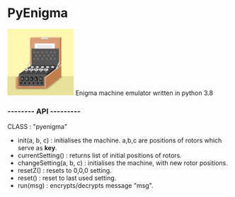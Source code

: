 # PyEnigma
<img src="/img/enigma_icon.jpg" width="150" height="150">
Enigma machine emulator written in python 3.8

### -------- API ---------
CLASS : "pyenigma"  

  - init(a, b, c)           : initialises the machine. a,b,c are positions of rotors which serve as **key**.
  - currentSetting()        : returns list of initial positions of rotors.
  - changeSetting(a, b, c)  : initialises the machine, with new rotor positions.
  - resetZ()                : resets to 0,0,0 setting.
  - reset()                 : reset to last used setting.
  - run(msg)                : encrypts/decrypts message "msg".
